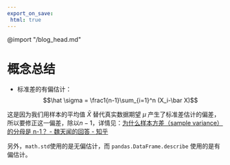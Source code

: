 ```yaml
---
export_on_save:
 html: true
---
```


@import "/blog_head.md"

# 概念总结

- 标准差的有偏估计：
$$\hat \sigma = \frac1{n-1}\sum_{i=1}^n (X_i-\bar X)$$

这是因为我们用样本的平均值 $\bar X$ 替代真实数据期望 $\mu$ 产生了标准差估计的偏差，所以要修正这一偏差，除以$n-1$，详情见：[为什么样本方差（sample variance）的分母是 n-1？ - 魏天闻的回答 - 知乎](https://www.zhihu.com/question/20099757/answer/26586088)

另外，`math.std`使用的是无偏估计，而 `pandas.DataFrame.describe` 使用的是有偏估计。
